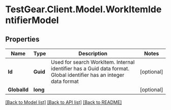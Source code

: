 # TestGear.Client.Model.WorkItemIdentifierModel

## Properties

Name | Type | Description | Notes
------------ | ------------- | ------------- | -------------
**Id** | **Guid** | Used for search WorkItem. Internal identifier has a Guid data format. Global identifier has an integer data format | [optional] 
**GlobalId** | **long** |  | [optional] 

[[Back to Model list]](../README.md#documentation-for-models) [[Back to API list]](../README.md#documentation-for-api-endpoints) [[Back to README]](../README.md)

